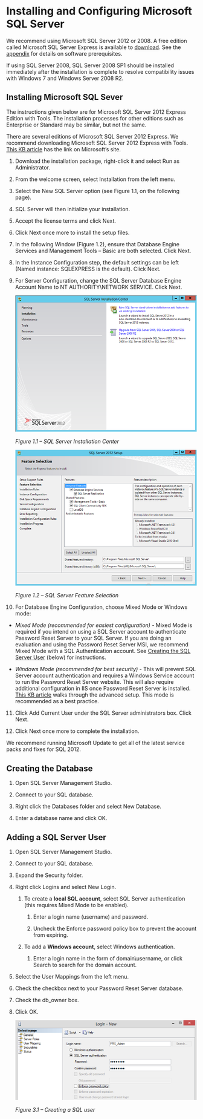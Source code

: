 [title]: # (Installing and Configuring Microsoft SQL Server)
[tags]: # (welcome)
[priority]: # (1)

# Installing and Configuring Microsoft SQL Server

We recommend using Microsoft SQL Server 2012 or 2008. A free edition called Microsoft SQL Server Express is available to [download](https://updates.thycotic.net/link.ashx?SQLServerExpressDownload). See the [appendix](#microsoft-sql-server-2012-express-prerequisites) for details on software prerequisites.

If using SQL Server 2008, SQL Server 2008 SP1 should be installed immediately after the installation is complete to resolve compatibility issues with Windows 7 and Windows Server 2008 R2.

## Installing Microsoft SQL Sever

The instructions given below are for Microsoft SQL Server 2012 Express Edition with Tools. The installation processes for other editions such as Enterprise or Standard may be similar, but not the same.

There are several editions of Microsoft SQL Server 2012 Express. We recommend downloading Microsoft SQL Server 2012 Express with Tools. [This KB article](https://updates.thycotic.net/link.ashx?SQLServerExpressDownload) has the link on Microsoft’s site.

1. Download the installation package, right-click it and select Run as Administrator.

2. From the welcome screen, select Installation from the left menu.

3. Select the New SQL Server option (see Figure 1.1, on the following page).

4. SQL Server will then initialize your installation.

5. Accept the license terms and click Next.

6. Click Next once more to install the setup files.

7. In the following Window (Figure 1.2), ensure that Database Engine Services and Management Tools – Basic are both selected. Click Next.

8. In the Instance Configuration step, the default settings can be left (Named instance: SQLEXPRESS is the default). Click Next.

9. For Server Configuration, change the SQL Server Database Engine Account Name to NT AUTHORITY\\NETWORK SERVICE. Click Next.

   ![](images/sql-1.png)

   *Figure 1.1 – SQL Server Installation Center*

   ![](images/sql-2.png)

   *Figure 1.2 – SQL Server Feature Selection*

10. For Database Engine Configuration, choose Mixed Mode or Windows mode:

- *Mixed Mode (recommended for easiest configuration)* - Mixed Mode is
    required if you intend on using a SQL Server account to authenticate
    Password Reset Server to your SQL Server. If you are doing an evaluation and
    using the Password Reset Server MSI, we recommend Mixed Mode with a SQL
    Authentication account. See [Creating the SQL Server
    User](#adding-a-sql-server-user) (below) for instructions.

- *Windows Mode (recommended for best security)* - This will prevent SQL
    Server account authentication and requires a Windows Service account to run
    the Password Reset Server website. This will also require additional
    configuration in IIS once Password Reset Server is installed. [This KB
    article](https://updates.thycotic.net/link.ashx?DBWindowsAuth) walks through
    the advanced setup. This mode is recommended as a best practice.

11. Click Add Current User under the SQL Server administrators box. Click Next.

12. Click Next once more to complete the installation.

We recommend running Microsoft Update to get all of the latest service packs and
fixes for SQL 2012.

## Creating the Database

1. Open SQL Server Management Studio.

2. Connect to your SQL database.

3. Right click the Databases folder and select New Database.

4. Enter a database name and click OK.

## Adding a SQL Server User

1. Open SQL Server Management Studio.

2. Connect to your SQL database.

3. Expand the Security folder.

4. Right click Logins and select New Login.

    1. To create a **local SQL account**, select SQL Server authentication
        (this requires Mixed Mode to be enabled).

        1. Enter a login name (username) and password.

        2. Uncheck the Enforce password policy box to prevent the account from
            expiring.

    2. To add a **Windows account**, select Windows authentication.

        1. Enter a login name in the form of domain\\username, or click Search
            to search for the domain account.

5. Select the User Mappings from the left menu.

6. Check the checkbox next to your Password Reset Server database.

7. Check the db_owner box.

8. Click OK.

   ![](images/sql-3.png)

   *Figure 3.1 – Creating a SQL user*